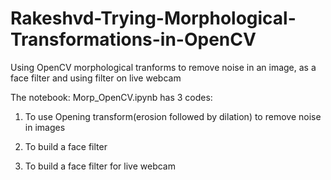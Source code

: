 # Rakeshvd-Trying-Morphological-Transformations-in-OpenCV
Using OpenCV morphological tranforms to remove noise in an image, as a face filter and using filter on live webcam

The notebook: Morp_OpenCV.ipynb has 3 codes:

1. To use Opening transform(erosion followed by dilation) to remove noise in images

2. To build a face filter

3. To build a face filter for live webcam

